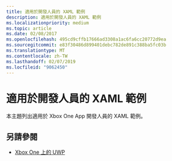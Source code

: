 ```yaml
---
title: 適用於開發人員的 XAML 範例
description: 適用於開發人員的 XAML 範例
ms.localizationpriority: medium
ms.topic: article
ms.date: 02/08/2017
ms.openlocfilehash: 495cd9cffb17666ad3308a1ac6fa6cc20772d9ea
ms.sourcegitcommit: e83f30486d899401debc782de891c388ba5fc03b
ms.translationtype: MT
ms.contentlocale: zh-TW
ms.lasthandoff: 02/07/2019
ms.locfileid: "9062450"
---
```

# <a name="xaml-samples-for-developers"></a>適用於開發人員的 XAML 範例

本主題列出適用於 Xbox One App 開發人員的 XAML 範例。

## <a name="see-also"></a>另請參閱
- [Xbox One 上的 UWP](index.md)

